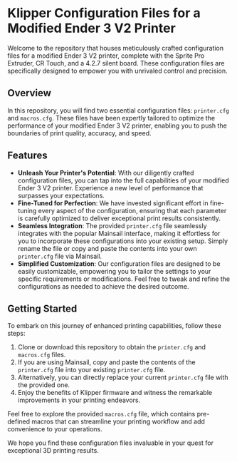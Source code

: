 # Klipper Configuration Files for a Modified Ender 3 V2 Printer

Welcome to the repository that houses meticulously crafted configuration files for a modified Ender 3 V2 printer, complete with the Sprite Pro Extruder, CR Touch, and a 4.2.7 silent board. These configuration files are specifically designed to empower you with unrivaled control and precision.

## Overview

In this repository, you will find two essential configuration files: `printer.cfg` and `macros.cfg`. These files have been expertly tailored to optimize the performance of your modified Ender 3 V2 printer, enabling you to push the boundaries of print quality, accuracy, and speed.

## Features

- **Unleash Your Printer's Potential**: With our diligently crafted configuration files, you can tap into the full capabilities of your modified Ender 3 V2 printer. Experience a new level of performance that surpasses your expectations.
- **Fine-Tuned for Perfection**: We have invested significant effort in fine-tuning every aspect of the configuration, ensuring that each parameter is carefully optimized to deliver exceptional print results consistently.
- **Seamless Integration**: The provided `printer.cfg` file seamlessly integrates with the popular Mainsail interface, making it effortless for you to incorporate these configurations into your existing setup. Simply rename the file or copy and paste the contents into your own `printer.cfg` file via Mainsail.
- **Simplified Customization**: Our configuration files are designed to be easily customizable, empowering you to tailor the settings to your specific requirements or modifications. Feel free to tweak and refine the configurations as needed to achieve the desired outcome.

## Getting Started

To embark on this journey of enhanced printing capabilities, follow these steps:

1. Clone or download this repository to obtain the `printer.cfg` and `macros.cfg` files.
2. If you are using Mainsail, copy and paste the contents of the `printer.cfg` file into your existing `printer.cfg` file.
3. Alternatively, you can directly replace your current `printer.cfg` file with the provided one.
4. Enjoy the benefits of Klipper firmware and witness the remarkable improvements in your printing endeavors.

Feel free to explore the provided `macros.cfg` file, which contains pre-defined macros that can streamline your printing workflow and add convenience to your operations.

We hope you find these configuration files invaluable in your quest for exceptional 3D printing results.
